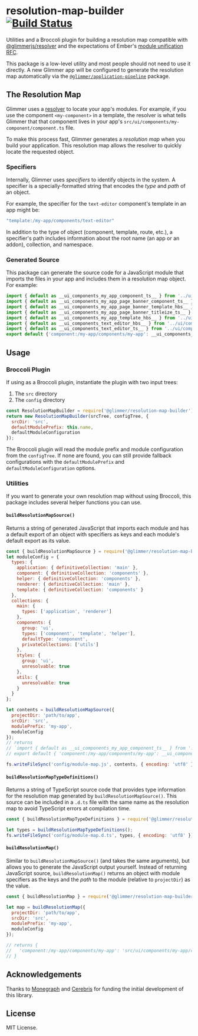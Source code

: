 # resolution-map-builder [![Build Status](https://secure.travis-ci.org/glimmerjs/resolution-map-builder.svg?branch=master)](http://travis-ci.org/glimmerjs/resolution-map-builder)

Utilities and a Broccoli plugin for building a resolution map compatible with
[@glimmerjs/resolver](https://github.com/glimmerjs/glimmer-resolver)
and the expectations of Ember's
[module unification RFC](https://github.com/emberjs/rfcs/blob/master/text/0143-module-unification.md).

This package is a low-level utility and most people should not need to use it
directly. A new Glimmer app will be configured to generate the resolution map
automatically via the
[`@glimmer/application-pipeline`](http://github.com/glimmerjs/glimmer-application-pipeline)
package.

## The Resolution Map

Glimmer uses a [resolver](https://github.com/glimmerjs/glimmer-resolver) to
locate your app's modules. For example, if you use the component
`<my-component>` in a template, the resolver is what tells Glimmer that that
component lives in your app's `src/ui/components/my-component/component.ts`
file.

To make this process fast, Glimmer generates a _resolution map_ when you build
your application. This resolution map allows the resolver to quickly locate the
requested object.

### Specifiers

Internally, Glimmer uses _specifiers_ to identify objects in the system. A
specifier is a specially-formatted string that encodes the _type_ and _path_ of
an object.

For example, the specifier for the `text-editor` component's template in an app might be:

```js
"template:/my-app/components/text-editor"
```

In addition to the type of object (component, template, route, etc.), a
specifier's path includes information about the root name (an app or an addon),
collection, and namespace.

### Generated Source

This package can generate the source code for a JavaScript module that imports
the files in your app and includes them in a resolution map object. For example:

```js
import { default as __ui_components_my_app_component_ts__ } from '../ui/components/my-app/component.ts';
import { default as __ui_components_my_app_page_banner_component_ts__ } from '../ui/components/my-app/page-banner/component.ts';
import { default as __ui_components_my_app_page_banner_template_hbs__ } from '../ui/components/my-app/page-banner/template.hbs';
import { default as __ui_components_my_app_page_banner_titleize_ts__ } from '../ui/components/my-app/page-banner/titleize.ts';
import { default as __ui_components_my_app_template_hbs__ } from '../ui/components/my-app/template.hbs';
import { default as __ui_components_text_editor_hbs__ } from '../ui/components/text-editor.hbs';
import { default as __ui_components_text_editor_ts__ } from '../ui/components/text-editor.ts';
export default {'component:/my-app/components/my-app': __ui_components_my_app_component_ts__,'component:/my-app/components/my-app/page-banner': __ui_components_my_app_page_banner_component_ts__,'template:/my-app/components/my-app/page-banner': __ui_components_my_app_page_banner_template_hbs__,'component:/my-app/components/my-app/page-banner/titleize': __ui_components_my_app_page_banner_titleize_ts__,'template:/my-app/components/my-app': __ui_components_my_app_template_hbs__,'template:/my-app/components/text-editor': __ui_components_text_editor_hbs__,'component:/my-app/components/text-editor': __ui_components_text_editor_ts__};
```

## Usage

### Broccoli Plugin

If using as a Broccoli plugin, instantiate the plugin with two input trees:

1. The `src` directory
2. The `config` directory

```js
const ResolutionMapBuilder = require('@glimmer/resolution-map-builder');
return new ResolutionMapBuilder(srcTree, configTree, {
  srcDir: 'src',
  defaultModulePrefix: this.name,
  defaultModuleConfiguration
});
```

The Broccoli plugin will read the module prefix and module configuration from
the `configTree`. If none are found, you can still provide fallback
configurations with the `defaultModulePrefix` and `defaultModuleConfiguration`
options.

### Utilities

If you want to generate your own resolution map without using Broccoli, this
package includes several helper functions you can use.

#### `buildResolutionMapSource()`

Returns a string of generated JavaScript that imports each module and has a default export of
an object with specifiers as keys and each module's default export as its value.

```js
const { buildResolutionMapSource } = require('@glimmer/resolution-map-builder');
let moduleConfig = {
  types: {
    application: { definitiveCollection: 'main' },
    component: { definitiveCollection: 'components' },
    helper: { definitiveCollection: 'components' },
    renderer: { definitiveCollection: 'main' },
    template: { definitiveCollection: 'components' }
  },
  collections: {
    main: {
      types: ['application', 'renderer']
    },
    components: {
      group: 'ui',
      types: ['component', 'template', 'helper'],
      defaultType: 'component',
      privateCollections: ['utils']
    },
    styles: {
      group: 'ui',
      unresolvable: true
    },
    utils: {
      unresolvable: true
    }
  }
};

let contents = buildResolutionMapSource({
  projectDir: 'path/to/app',
  srcDir: 'src',
  modulePrefix: 'my-app',
  moduleConfig
});
// returns
// `import { default as __ui_components_my_app_component_ts__ } from '../ui/components/my-app/component.ts';
// export default { 'component:/my-app/components/my-app': __ui_components_my_app_component_ts__ };`

fs.writeFileSync('config/module-map.js', contents, { encoding: 'utf8' });
```

#### `buildResolutionMapTypeDefinitions()`

Returns a string of TypeScript source code that provides type information for
the resolution map generated by `buildResolutionMapSource()`. This source can be
included in a `.d.ts` file with the same name as the resolution map to avoid
TypeScript errors at compilation time.

```js
const { buildResolutionMapTypeDefinitions } = require('@glimmer/resolution-map-builder');

let types = buildResolutionMapTypeDefinitions();
fs.writeFileSync('config/module-map.d.ts', types, { encoding: 'utf8' });
```

#### `buildResolutionMap()`

Similar to `buildResolutionMapSource()` (and takes the same arguments), but
allows you to generate the JavaScript output yourself. Instead of returning
JavaScript source, `buildResolutionMap()` returns an object with module
specifiers as the keys and the _path_ to the module (relative to `projectDir`)
as the value.

```js
const { buildResolutionMap } = require('@glimmer/resolution-map-builder');

let map = buildResolutionMap({
  projectDir: 'path/to/app',
  srcDir: 'src',
  modulePrefix: 'my-app',
  moduleConfig
});

// returns {
//   'component:/my-app/components/my-app': 'src/ui/components/my-app/component.ts'
// }
```

## Acknowledgements

Thanks to [Monegraph](http://monegraph.com) and
[Cerebris](http://www.cerebris.com) for funding the initial development of this
library.

## License

MIT License.
